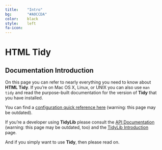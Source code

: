 ```yaml
---
title:    "Intro"
bg:       "#A0CCDA"
color:    black    
style:    left
fa-icon:
---
```


# HTML Tidy

## Documentation Introduction

On this page you can refer to nearly everything you need to know about **HTML
Tidy**. If you’re on Mac OS X, Linux, or UNIX you can also use `man tidy` and
read the purpose-built documentation for the version of **Tidy** that you have
installed.

You can find a [configuration quick reference here][1] (warning: this page may
be outdated).

If you’re a developer using **TidyLib** please consult the
[API Documentation][2] (warning: this page may be outdated, too) and the
[TidyLib Introduction][3] page.

And if you simply want to use **Tidy**, then please read on.

 [1]: ../htmldoc/quickref.html
 [2]: ../htmldoc/api/
 [3]: ../developer/
